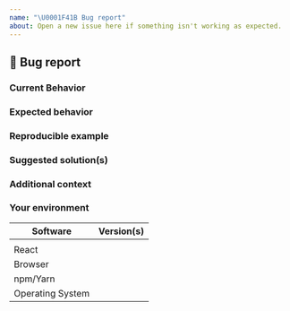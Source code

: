 ```yaml
---
name: "\U0001F41B Bug report"
about: Open a new issue here if something isn't working as expected.
---
```


## 🐛 Bug report

### Current Behavior

<!-- If applicable, add screenshots to help explain your problem. -->

### Expected behavior

<!-- A clear and concise description of what you expected to happen. -->

### Reproducible example

<!-- Use one of the Codesandbox or Stackblitz: -->

### Suggested solution(s)

<!-- How could we solve this bug? What changes would need to made to the affected components? -->

### Additional context

<!-- Add any other context about the problem here.  -->

### Your environment

<!-- PLEASE FILL THIS OUT -->

| Software         | Version(s) |
| ---------------- | ---------- |
| <Component-Name> |            |
| React            |
| Browser          |
| npm/Yarn         |
| Operating System |
